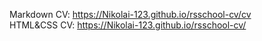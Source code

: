 Markdown CV: https://Nikolai-123.github.io/rsschool-cv/cv                                     
HTML&CSS CV: https://Nikolai-123.github.io/rsschool-cv/

